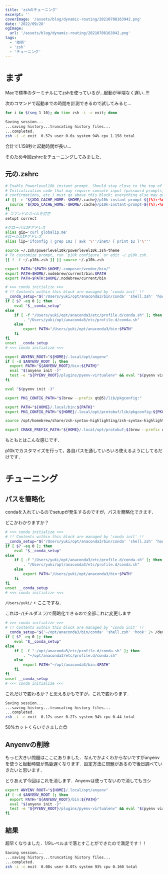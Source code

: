 ```yaml
---
title: 'zshのチューニング'
excerpt: ''
coverImage: '/assets/blog/dynamic-routing/20210708163942.png'
date: '2022/09/28'
ogImage:
  url: '/assets/blog/dynamic-routing/20210708163942.png'
tags: 
  - '技術'
  - 'zsh'
  - 'チューニング'
---
```


# まず

Macで標準のターミナルにてzshを使っているが…起動が半端なく遅い..!!!

次のコマンドで起動までの時間を計測できるので試してみると…

```bash
for i in $(seq 1 10); do time zsh -i -c exit; done
```

```bash
Saving session...
...saving history...truncating history files...
...completed.
zsh -i -c exit  0.57s user 0.6s system 94% cpu 1.158 total
```

合計で1.158秒と起動時間が長い… 

そのため今回zshrcをチューニングしてみました．

## 元の.zshrc

```bash
# Enable Powerlevel10k instant prompt. Should stay close to the top of ~/.zshrc.
# Initialization code that may require console input (password prompts, [y/n]
# confirmations, etc.) must go above this block; everything else may go below.
if [[ -r "${XDG_CACHE_HOME:-$HOME/.cache}/p10k-instant-prompt-${(%):-%n}.zsh" ]]; then
  source "${XDG_CACHE_HOME:-$HOME/.cache}/p10k-instant-prompt-${(%):-%n}.zsh"
fi
# コマンドのスペルを訂正
setopt correct

#グローバルIPアドレス
alias gip='curl globalip.me'
#ローカルIPアドレス
alias lip='ifconfig | grep 192 | awk '\''/inet/ { print $2 }'\'''

source ~/.zsh/powerlevel10k/powerlevel10k.zsh-theme
# To customize prompt, run `p10k configure` or edit ~/.p10k.zsh.
[[ ! -f ~/.p10k.zsh ]] || source ~/.p10k.zsh

export PATH="$PATH:$HOME/.composer/vendor/bin/"
export PATH=$HOME/.nodebrew/current/bin:$PATH
export PATH=$PATH:$HOME/.nodebrew/current/bin

# >>> conda initialize >>>
# !! Contents within this block are managed by 'conda init' !!
__conda_setup="$('/Users/yuki/opt/anaconda3/bin/conda' 'shell.zsh' 'hook' 2> /dev/null)"
if [ $? -eq 0 ]; then
    eval "$__conda_setup"
else
    if [ -f "/Users/yuki/opt/anaconda3/etc/profile.d/conda.sh" ]; then
        . "/Users/yuki/opt/anaconda3/etc/profile.d/conda.sh"
    else
        export PATH="/Users/yuki/opt/anaconda3/bin:$PATH"
    fi
fi
unset __conda_setup
# <<< conda initialize <<<

export ANYENV_ROOT="${HOME}/.local/opt/anyenv"
if [ -d $ANYENV_ROOT ]; then
  export PATH="${ANYENV_ROOT}/bin:${PATH}"
  eval "$(anyenv init -)"
  test -e "${PYENV_ROOT}/plugins/pyenv-virtualenv" && eval "$(pyenv virtualenv-init -)"
fi

eval "$(pyenv init -)"

export PKG_CONFIG_PATH="$(brew --prefix qt@5)/lib/pkgconfig:"

export PATH="${HOME}/.local/bin:${PATH}"
export PKG_CONFIG_PATH="${HOME}/.local/opt/protobuf/lib/pkgconfig:${PKG_CONFIG_PATH}"

source /opt/homebrew/share/zsh-syntax-highlighting/zsh-syntax-highlighting.zsh

export CMAKE_PREFIX_PATH="${HOME}/.local/opt/protobuf;$(brew --prefix qt@5)"
```

もともとはこんな感じです．

p10kでカスタマイズを行って，各自パスを通していろいろ使えるようにしてるだけです．

# チューニング

## パスを簡略化

condaを入れているのでsetupが発生するのですが，パスを簡略化できます．

どこかわかりますか？

```bash
# >>> conda initialize >>>
# !! Contents within this block are managed by 'conda init' !!
__conda_setup="$('/Users/yuki/opt/anaconda3/bin/conda' 'shell.zsh' 'hook' 2> /dev/null)"
if [ $? -eq 0 ]; then
    eval "$__conda_setup"
else
    if [ -f "/Users/yuki/opt/anaconda3/etc/profile.d/conda.sh" ]; then
        . "/Users/yuki/opt/anaconda3/etc/profile.d/conda.sh"
    else
        export PATH="/Users/yuki/opt/anaconda3/bin:$PATH"
    fi
fi
unset __conda_setup
# <<< conda initialize <<<
```

`/Users/yuki/` ←ここですね．

これは`~/`(チルダスラ)で簡略化できるので全部これに変更します

```bash
# >>> conda initialize >>>
# !! Contents within this block are managed by 'conda init' !!
__conda_setup="$('~/opt/anaconda3/bin/conda' 'shell.zsh' 'hook' 2> /dev/null)"
if [ $? -eq 0 ]; then
    eval "$__conda_setup"
else
    if [ -f "~/opt/anaconda3/etc/profile.d/conda.sh" ]; then
        . "~/opt/anaconda3/etc/profile.d/conda.sh"
    else
        export PATH="~/opt/anaconda3/bin:$PATH"
    fi
fi
unset __conda_setup
# <<< conda initialize <<<
```

これだけで変わるか？と思えるかもですが，これで変わります．

```bash
Saving session...
...saving history...truncating history files...
...completed.
zsh -i -c exit  0.17s user 0.27s system 94% cpu 0.44 total
```

50%カットくらいできました😊

## Anyenvの削除

もっと大きい問題はここにありました．なんでかよくわからないですがanyenvを使うと起動時間が馬鹿遅くなります．設定方法に問題があるので後日調べていきたいと思います．

とりあえず今回はこれを消します．Anyenvは使ってないので消してもヨシ

```bash
export ANYENV_ROOT="${HOME}/.local/opt/anyenv"
if [ -d $ANYENV_ROOT ]; then
  export PATH="${ANYENV_ROOT}/bin:${PATH}"
  eval "$(anyenv init -)"
  test -e "${PYENV_ROOT}/plugins/pyenv-virtualenv" && eval "$(pyenv virtualenv-init -)"
fi
```

## 結果

超早くなりました．1/9レベルまで落とすことができたので満足です！！

```bash
Saving session...
...saving history...truncating history files...
...completed.
zsh -i -c exit  0.08s user 0.07s system 93% cpu 0.160 total
```